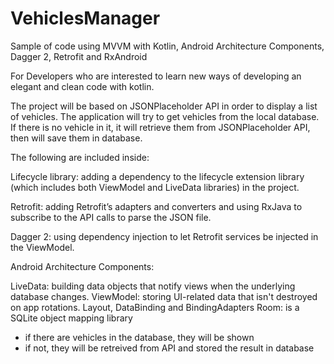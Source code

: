 # VehiclesManager
Sample of code using MVVM with Kotlin, Android Architecture Components, Dagger 2, Retrofit and RxAndroid

For Developers who are interested to learn new ways of developing an elegant and clean code with kotlin.

The project will be based on JSONPlaceholder API in order to display a list of vehicles.
The application will try to get vehicles from the local database. If there is no vehicle in it, it will retrieve them from JSONPlaceholder API, then will save them in database.

The following are included inside:

Lifecycle library: 
adding a dependency to the lifecycle extension library (which includes both ViewModel and LiveData libraries) in the project.

Retrofit: 
adding Retrofit’s adapters and converters and using RxJava to subscribe to the API calls to parse the JSON file.

Dagger 2: 
using dependency injection to let Retrofit services be injected in the ViewModel. 

Android Architecture Components: 

LiveData: building data objects that notify views when the underlying database changes.
ViewModel: storing UI-related data that isn't destroyed on app rotations.
Layout, DataBinding and BindingAdapters
Room: is a SQLite object mapping library
- if there are vehicles in the database, they will be shown
- if not, they will be retreived from API and stored the result in database
